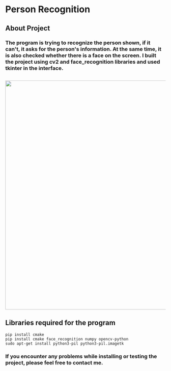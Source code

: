 # Person Recognition

## About Project
### The program is trying to recognize the person shown, if it can't, it asks for the person's information. At the same time, it is also checked whether there is a face on the screen. I built the project using cv2 and face_recognition libraries and used tkinter in the interface.
## 
<p align="center">
  <img src="https://github.com/meteahmetyakar/person-recognition-and-tkinter-GUI/blob/main/example.gif" width="1280" height="720" /> 
</p> 

## Libraries required for the program
```
pip install cmake
pip install cmake face_recognition numpy opencv-python
sudo apt-get install python3-pil python3-pil.imagetk
```

### If you encounter any problems while installing or testing the project, please feel free to contact me.
